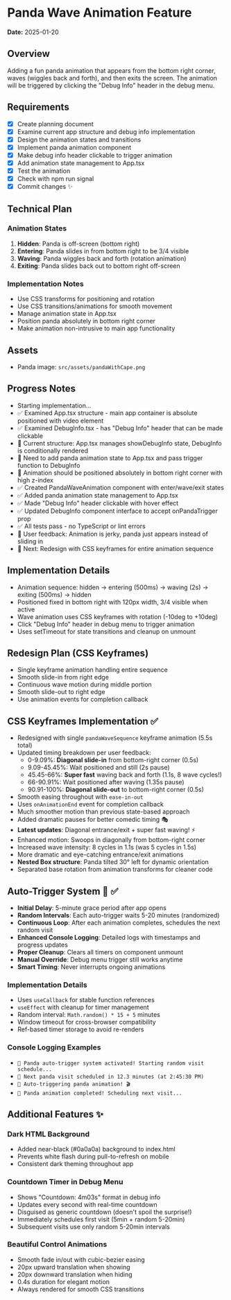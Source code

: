 # Panda Wave Animation Feature

**Date:** 2025-01-20

## Overview

Adding a fun panda animation that appears from the bottom right corner, waves (wiggles back and forth), and then exits the screen. The animation will be triggered by clicking the "Debug Info" header in the debug menu.

## Requirements

- [x] Create planning document
- [x] Examine current app structure and debug info implementation
- [x] Design the animation states and transitions
- [x] Implement panda animation component
- [x] Make debug info header clickable to trigger animation
- [x] Add animation state management to App.tsx
- [x] Test the animation
- [x] Check with npm run signal
- [x] Commit changes ✨

## Technical Plan

### Animation States

1. **Hidden**: Panda is off-screen (bottom right)
2. **Entering**: Panda slides in from bottom right to be 3/4 visible
3. **Waving**: Panda wiggles back and forth (rotation animation)
4. **Exiting**: Panda slides back out to bottom right off-screen

### Implementation Notes

- Use CSS transforms for positioning and rotation
- Use CSS transitions/animations for smooth movement
- Manage animation state in App.tsx
- Position panda absolutely in bottom right corner
- Make animation non-intrusive to main app functionality

## Assets

- Panda image: `src/assets/pandaWithCape.png`

## Progress Notes

- Starting implementation...
- ✅ Examined App.tsx structure - main app container is absolute positioned with video element
- ✅ Examined DebugInfo.tsx - has "Debug Info" header that can be made clickable
- 📝 Current structure: App.tsx manages showDebugInfo state, DebugInfo is conditionally rendered
- 📝 Need to add panda animation state to App.tsx and pass trigger function to DebugInfo
- 📝 Animation should be positioned absolutely in bottom right corner with high z-index
- ✅ Created PandaWaveAnimation component with enter/wave/exit states
- ✅ Added panda animation state management to App.tsx
- ✅ Made "Debug Info" header clickable with hover effect
- ✅ Updated DebugInfo component interface to accept onPandaTrigger prop
- ✅ All tests pass - no TypeScript or lint errors
- 🔧 User feedback: Animation is jerky, panda just appears instead of sliding in
- 📝 Next: Redesign with CSS keyframes for entire animation sequence

## Implementation Details

- Animation sequence: hidden → entering (500ms) → waving (2s) → exiting (500ms) → hidden
- Positioned fixed in bottom right with 120px width, 3/4 visible when active
- Wave animation uses CSS keyframes with rotation (-10deg to +10deg)
- Click "Debug Info" header in debug menu to trigger animation
- Uses setTimeout for state transitions and cleanup on unmount

## Redesign Plan (CSS Keyframes)

- Single keyframe animation handling entire sequence
- Smooth slide-in from right edge
- Continuous wave motion during middle portion
- Smooth slide-out to right edge
- Use animation events for completion callback

## CSS Keyframes Implementation ✅

- Redesigned with single `pandaWaveSequence` keyframe animation (5.5s total)
- Updated timing breakdown per user feedback:
  - 0-9.09%: **Diagonal slide-in** from bottom-right corner (0.5s)
  - 9.09-45.45%: Wait positioned and still (2s pause)
  - 45.45-66%: **Super fast** waving back and forth (1.1s, 8 wave cycles!)
  - 66-90.91%: Wait positioned after waving (1.35s pause)
  - 90.91-100%: **Diagonal slide-out** to bottom-right corner (0.5s)
- Smooth easing throughout with `ease-in-out`
- Uses `onAnimationEnd` event for completion callback
- Much smoother motion than previous state-based approach
- Added dramatic pauses for better comedic timing 🎭
- **Latest updates**: Diagonal entrance/exit + super fast waving! ⚡️
- Enhanced motion: Swoops in diagonally from bottom-right corner
- Increased wave intensity: 8 cycles in 1.1s (was 5 cycles in 1.5s)
- More dramatic and eye-catching entrance/exit animations
- **Nested Box structure**: Panda tilted 30° left for dynamic orientation
- Separated base rotation from animation transforms for cleaner code

## Auto-Trigger System 🎲 ✅

- **Initial Delay**: 5-minute grace period after app opens
- **Random Intervals**: Each auto-trigger waits 5-20 minutes (randomized)
- **Continuous Loop**: After each animation completes, schedules the next random visit
- **Enhanced Console Logging**: Detailed logs with timestamps and progress updates
- **Proper Cleanup**: Clears all timers on component unmount
- **Manual Override**: Debug menu trigger still works anytime
- **Smart Timing**: Never interrupts ongoing animations

### Implementation Details

- Uses `useCallback` for stable function references
- `useEffect` with cleanup for timer management
- Random interval: `Math.random() * 15 + 5` minutes
- Window timeout for cross-browser compatibility
- Ref-based timer storage to avoid re-renders

### Console Logging Examples

- `🐼 Panda auto-trigger system activated! Starting random visit schedule...`
- `🐼 Next panda visit scheduled in 12.3 minutes (at 2:45:30 PM)`
- `🐼 Auto-triggering panda animation! 🎬`
- `🐼 Panda animation completed! Scheduling next visit...`

## Additional Features ✨

### Dark HTML Background

- Added near-black (#0a0a0a) background to index.html
- Prevents white flash during pull-to-refresh on mobile
- Consistent dark theming throughout app

### Countdown Timer in Debug Menu

- Shows "Countdown: 4m03s" format in debug info
- Updates every second with real-time countdown
- Disguised as generic countdown (doesn't spoil the surprise!)
- Immediately schedules first visit (5min + random 5-20min)
- Subsequent visits use only random 5-20min intervals

### Beautiful Control Animations

- Smooth fade in/out with cubic-bezier easing
- 20px upward translation when showing
- 20px downward translation when hiding
- 0.4s duration for elegant motion
- Always rendered for smooth CSS transitions
